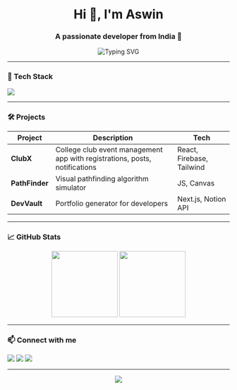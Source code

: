 <h1 align="center">Hi 👋, I'm Aswin</h1>
<h3 align="center">A passionate developer from India 🚀</h3>

<p align="center">
  <img src="https://readme-typing-svg.demolab.com?font=Fira+Code&duration=2000&pause=1000&center=true&vCenter=true&width=440&lines=Full-stack+Developer;Open+Source+Contributor;Tech+Enthusiast;Lifelong+Learner" alt="Typing SVG" />
</p>

---

### 🧰 Tech Stack
<p align="left">
  <img src="https://skillicons.dev/icons?i=html,css,js,ts,react,nextjs,nodejs,express,mongodb,python,java,git,github,vscode,figma" />
</p>

---

### 🛠️ Projects
| Project | Description | Tech |
|--------|-------------|------|
| **ClubX** | College club event management app with registrations, posts, notifications | React, Firebase, Tailwind |
| **PathFinder** | Visual pathfinding algorithm simulator | JS, Canvas |
| **DevVault** | Portfolio generator for developers | Next.js, Notion API |

---

### 📈 GitHub Stats
<p align="center">
  <img src="https://github-readme-stats.vercel.app/api?username=your-username&show_icons=true&theme=radical" height="150"/> 
  <img src="https://github-readme-streak-stats.herokuapp.com/?user=your-username&theme=radical" height="150"/>
</p>

---

### 📫 Connect with me
<p align="left">
  <a href="https://linkedin.com/in/your-link" target="_blank"><img src="https://img.shields.io/badge/-LinkedIn-blue?logo=linkedin&style=for-the-badge" /></a>
  <a href="mailto:your.email@example.com"><img src="https://img.shields.io/badge/-Email-red?logo=gmail&style=for-the-badge" /></a>
  <a href="https://twitter.com/yourhandle"><img src="https://img.shields.io/badge/-Twitter-blue?logo=twitter&style=for-the-badge" /></a>
</p>

---

<p align="center">
  <img src="https://github-profile-trophy.vercel.app/?username=your-username&theme=onestar&no-bg=true&margin-w=15" />
</p>

